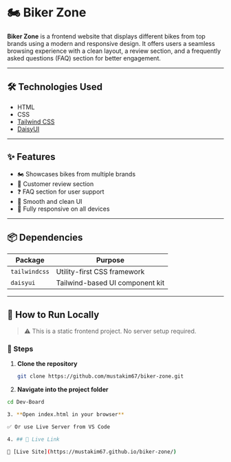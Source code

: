 # 🏍️ Biker Zone

**Biker Zone** is a frontend website that displays different bikes from top brands using a modern and responsive design. It offers users a seamless browsing experience with a clean layout, a review section, and a frequently asked questions (FAQ) section for better engagement.

---

## 🛠 Technologies Used

- HTML
- CSS
- [Tailwind CSS](https://tailwindcss.com/)
- [DaisyUI](https://daisyui.com/)

---

## ✨ Features

- 🏍️ Showcases bikes from multiple brands
- 💬 Customer review section
- ❓ FAQ section for user support
- 🧭 Smooth and clean UI
- 📱 Fully responsive on all devices

---

## 📦 Dependencies

| Package       | Purpose                           |
|---------------|-----------------------------------|
| `tailwindcss` | Utility-first CSS framework       |
| `daisyui`     | Tailwind-based UI component kit   |

---

## 🧪 How to Run Locally

> ⚠ This is a static frontend project. No server setup required.

### 🔧 Steps

1. **Clone the repository**
   ```bash
   git clone https://github.com/mustakim67/biker-zone.git

2. **Navigate into the project folder**
  ```bash
  cd Dev-Board

3. **Open index.html in your browser**

✅ Or use Live Server from VS Code

4. ## 🚀 Live Link

🔗 [Live Site](https://mustakim67.github.io/biker-zone/)
